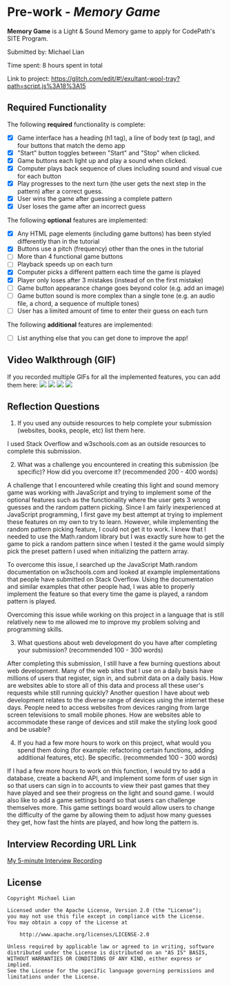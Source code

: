 # Pre-work - *Memory Game*

**Memory Game** is a Light & Sound Memory game to apply for CodePath's SITE Program. 

Submitted by: Michael Lian

Time spent: 8 hours spent in total

Link to project: https://glitch.com/edit/#!/exultant-wool-tray?path=script.js%3A18%3A15

## Required Functionality

The following **required** functionality is complete:

* [x] Game interface has a heading (h1 tag), a line of body text (p tag), and four buttons that match the demo app
* [x] "Start" button toggles between "Start" and "Stop" when clicked. 
* [x] Game buttons each light up and play a sound when clicked. 
* [x] Computer plays back sequence of clues including sound and visual cue for each button
* [x] Play progresses to the next turn (the user gets the next step in the pattern) after a correct guess. 
* [x] User wins the game after guessing a complete pattern
* [x] User loses the game after an incorrect guess

The following **optional** features are implemented:

* [x] Any HTML page elements (including game buttons) has been styled differently than in the tutorial
* [x] Buttons use a pitch (frequency) other than the ones in the tutorial
* [ ] More than 4 functional game buttons
* [ ] Playback speeds up on each turn
* [x] Computer picks a different pattern each time the game is played
* [x] Player only loses after 3 mistakes (instead of on the first mistake)
* [ ] Game button appearance change goes beyond color (e.g. add an image)
* [ ] Game button sound is more complex than a single tone (e.g. an audio file, a chord, a sequence of multiple tones)
* [ ] User has a limited amount of time to enter their guess on each turn

The following **additional** features are implemented:

- [ ] List anything else that you can get done to improve the app!

## Video Walkthrough (GIF)

If you recorded multiple GIFs for all the implemented features, you can add them here:
![](https://i.imgur.com/dMg0Miq.gif)
![](https://i.imgur.com/Hc2OxLg.gif)
![](gif3-link-here)
![](gif4-link-here)

## Reflection Questions
1. If you used any outside resources to help complete your submission (websites, books, people, etc) list them here. 

I used Stack Overflow and w3schools.com as an outside resources to complete this submission.

2. What was a challenge you encountered in creating this submission (be specific)? How did you overcome it? (recommended 200 - 400 words) 

A challenge that I encountered while creating this light and sound memory game was working with JavaScript and trying to implement some of the optional features such as the functionality where the user gets 3 wrong guesses and the random pattern picking. Since I am fairly inexperienced at JavaScript programming, I first gave my best attempt at trying to implement these features on my own to try to learn. However, while implementing the random pattern picking feature, I could not get it to work. I knew that I needed to use the Math.random library but I was exactly sure how to get the game to pick a random pattern since when I tested it the game would simply pick the preset pattern I used when initializing the pattern array.

To overcome this issue, I searched up the JavaScript Math.random documentation on w3schools.com and looked at example implementations that people have submitted on Stack Overflow. Using the documentation and similar examples that other people had, I was able to properly implement the feature so that every time the game is played, a random pattern is played.

Overcoming this issue while working on this project in a language that is still relatively new to me allowed me to improve my problem solving and programming skills.


3. What questions about web development do you have after completing your submission? (recommended 100 - 300 words) 

After completing this submission, I still have a few burning questions about web development. Many of the web sites that I use on a daily basis have millions of users that register, sign in, and submit data on a daily basis. How are websites able to store all of this data and process all these user's requests while still running quickly? Another question I have about web development relates to the diverse range of devices using the internet these days. People need to access websites from devices ranging from large screen televisions to small mobile phones. How are websites able to accommodate these range of devices and still make the styling look good and be usable?

4. If you had a few more hours to work on this project, what would you spend them doing (for example: refactoring certain functions, adding additional features, etc). Be specific. (recommended 100 - 300 words) 

If I had a few more hours to work on this function, I would try to add a database, create a backend API, and implement some form of user sign in so that users can sign in to accounts to view their past games that they have played and see their progress on the light and sound game. I would also like to add a game settings board so that users can challenge themselves more. This game settings board would allow users to change the difficulty of the game by allowing them to adjust how many guesses they get, how fast the hints are played, and how long the pattern is.



## Interview Recording URL Link

[My 5-minute Interview Recording](https://www.youtube.com/watch?v=3FffgN-miuk)


## License

    Copyright Michael Lian

    Licensed under the Apache License, Version 2.0 (the "License");
    you may not use this file except in compliance with the License.
    You may obtain a copy of the License at

        http://www.apache.org/licenses/LICENSE-2.0

    Unless required by applicable law or agreed to in writing, software
    distributed under the License is distributed on an "AS IS" BASIS,
    WITHOUT WARRANTIES OR CONDITIONS OF ANY KIND, either express or implied.
    See the License for the specific language governing permissions and
    limitations under the License.
